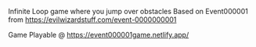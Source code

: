 Infinite Loop game where you jump over obstacles
Based on Event000001 from https://evilwizardstuff.com/event-0000000001

Game Playable @ https://event000001game.netlify.app/
